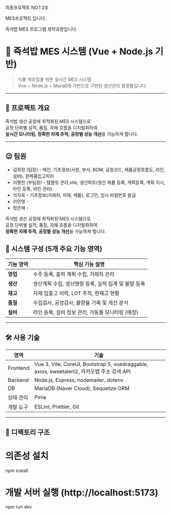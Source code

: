 최종프로젝트 NO.1  2조

MES프로젝트 입니다.

즉석밥 MES 프로그램 제작과정입니다.

# 🍱 즉석밥 MES 시스템 (Vue + Node.js 기반)

> 식품 제조업을 위한 실시간 MES 시스템  
> Vue + Node.js + MariaDB 기반으로 구현된 생산관리 플랫폼입니다.

---

## 📌 프로젝트 개요

즉석밥 생산 공정에 최적화된 MES 시스템으로  
공정 단위별 실적, 품질, 자재 흐름을 디지털화하여  
**실시간 모니터링, 정확한 자재 추적, 공정별 성능 개선**을 가능하게 합니다.

---

## 😉 팀원
- 김희정 (팀장) - 메인, 기초정보(사원, 부서, BOM, 공정코드, 제품공정흐름도, 라인, 설비), 완제품입고처리
- 이병찬 (부팀장) - 템플릿 관리,vite, 생산파트(생산 제품 등록, 계획등록, 계획 지시, 라인 등록, 라인 관리)
- 석지욱 - 기초정보(거래처, 자재, 제품), 로그인, 임시 비밀번호 발급
- 이민영 -
- 정은애 -

즉석밥 생산 공정에 최적화된 MES 시스템으로  
공정 단위별 실적, 품질, 자재 흐름을 디지털화하여  
**정확한 자재 추적, 공정별 성능 개선**을 가능하게 합니다.

## 🧩 시스템 구성 (5개 주요 기능 영역)

| 기능 영역 | 핵심 기능 설명 |
|----------|----------------|
| **영업** | 수주 등록, 출하 계획 수립, 거래처 관리 |
| **생산** | 생산계획 수립, 생산명령 등록, 실적 집계 및 불량 등록 | 
| **재고** | 자재 입출고 이력, LOT 추적, 현재고 현황 | 
| **품질** | 수입검사, 공정검사, 불량율 기록 및 개선 분석 |
| **설비** | 라인 등록, 설비 정보 관리, 가동률 모니터링 (예정) |

---



## 🛠️ 사용 기술

| 영역 | 기술 |
|------|------|
| Frontend | Vue 3, Vite, CoreUI, Bootstrap 5, vuedraggable, axios, sweetalert2, 카카오맵 주소 검색 API |
| Backend | Node.js, Express, nodemailer, dotenv |
| DB | MariaDB (Naver Cloud), Sequelize ORM |
| 상태 관리 | Pinia |
| 개발 도구 | ESLint, Prettier, Git |

---

## 📁 디렉토리 구조

# 의존성 설치
npm install

# 개발 서버 실행 (http://localhost:5173)
npm run dev


